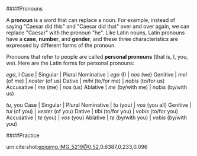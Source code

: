 ####Pronouns

A **pronoun** is a word that can replace a noun.  For example, instead of saying "Caesar did this" and "Caesar did that" over and over again, we can replace "Caesar" with the pronoun "he".  Like Latin nouns, Latin pronouns have a **case**, **number**, and **gender**, and these three characteristics are expressed by different forms of the pronoun.

Pronouns that refer to people are called **personal pronouns** (that is, I, you, we).  Here are the Latin forms for personal pronouns:

*ego*, I
Case | Singular | Plural
Nominative | *ego* (I) | *nos* (we)
Genitive | *mei* (of me) | *noster* (of us)
Dative | *mihi* (to/for me) | *nobis* (to/for us)
Accusative | *me* (me) | *nos* (us)
Ablative | *me* (by/with me) | *nobis* (by/with us)

*tu*, you
Case | Singular | Plural
Nominative | *tu* (you) | *vos* (you all)
Genitive | *tui* (of you) | *vester* (of you)
Dative | *tibi* (to/for you) | *vobis* (to/for you)
Accusative | *te* (you) | *vos* (you)
Ablative | *te* (by/with you) | *vobis* (by/with you)

####Practice

urn:cite:shot:epigimg.IMG_5219@0.52,0.6387,0.233,0.096
